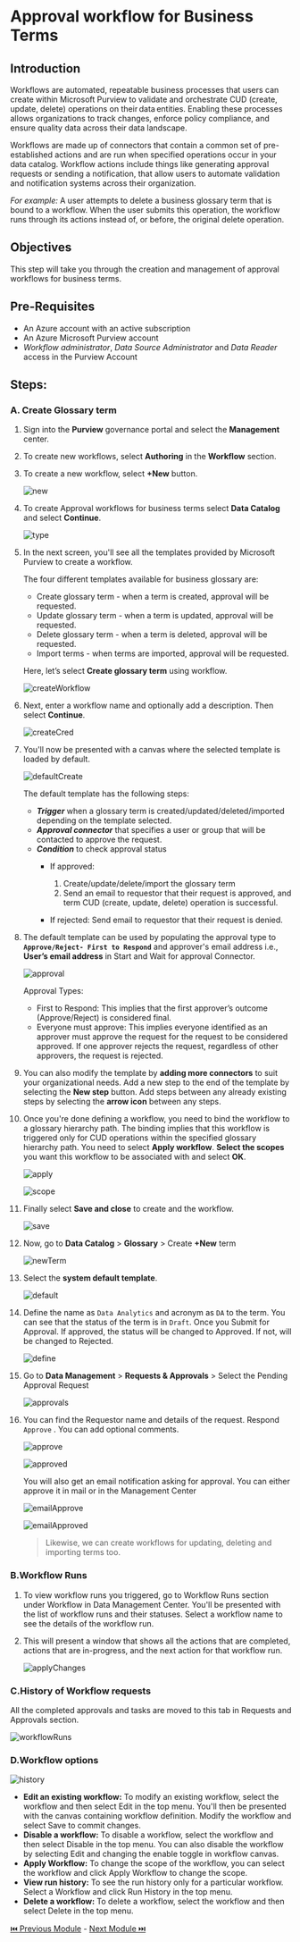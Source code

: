 # Approval workflow for Business Terms 

## Introduction

Workflows are automated, repeatable business processes that users can create within Microsoft Purview to validate and orchestrate CUD (create, update, delete) operations on their data entities. Enabling these processes allows organizations to track changes, enforce policy compliance, and ensure quality data across their data landscape.

Workflows are made up of connectors that contain a common set of pre-established actions and are run when specified operations occur in your data catalog. Workflow actions include things like generating approval requests or sending a notification, that allow users to automate validation and notification systems across their organization.

_For example:_ A user attempts to delete a business glossary term that is bound to a workflow. When the user submits this operation, the workflow runs through its actions instead of, or before, the original delete operation.

## Objectives
This step will take you through the creation and management of approval workflows for business terms.

## Pre-Requisites
- An Azure account with an active subscription
- An Azure Microsoft Purview account
- _Workflow administrator_, _Data Source Administrator_ and _Data Reader_ access in the Purview Account

## Steps:

### A. Create Glossary term

1. Sign into the **Purview** governance portal and select the **Management** center. 
2. To create new workflows, select **Authoring** in the **Workflow** section.
3. To create a new workflow, select **+New** button.

  	![new](./assets/1_new.jpg "new")
4. To create Approval workflows for business terms select **Data Catalog** and select **Continue**.

  	![type](./assets/2_type.jpg "type")
5. In the next screen, you'll see all the templates provided by Microsoft Purview to create a workflow.

  	The four different templates available for business glossary are:
  	- Create glossary term - when a term is created, approval will be requested.
  	- Update glossary term - when a term is updated, approval will be requested.
  	- Delete glossary term - when a term is deleted, approval will be requested.
  	- Import terms - when terms are imported, approval will be requested.

    Here, let’s select **Create glossary term** using workflow.

  	![createWorkflow](./assets/3_create_workflow.jpg "create workflow")
6. Next, enter a workflow name and optionally add a description. Then select **Continue**.

  	![createCred](./assets/4_create_cred.jpg "create cred")
7. You'll now be presented with a canvas where the selected template is loaded by default.

  	![defaultCreate](./assets/5_default_create.jpg "default create")

   The default template has the following steps:
   - **_Trigger_** when a glossary term is created/updated/deleted/imported depending on the template selected.
   - **_Approval connector_** that specifies a user or group that will be contacted to approve the request.
   - **_Condition_** to check approval status
	  * If approved:
		  1. Create/update/delete/import the glossary term
		  2. Send an email to requestor that their request is approved, and term CUD (create, update, delete) operation is successful.

	  * If rejected:
		  Send email to requestor that their request is denied.
8. The default template can be used by populating the approval type to **`Approve/Reject- First to Respond`** and approver's email address i.e., **User’s email address** in Start and Wait for approval Connector.

  	![approval](./assets/6_approval.jpg "approval")

   Approval Types:
   - First to Respond: This implies that the first approver’s outcome (Approve/Reject) is considered final.
   - Everyone must approve: This implies everyone identified as an approver must approve the request for the request to be considered approved. If one approver rejects  the request, regardless of other approvers, the request is rejected.
9. You can also modify the template by **adding more connectors** to suit your organizational needs. Add a new step to the end of the template by selecting the **New step** button. Add steps between any already existing steps by selecting the **arrow icon** between any steps.
10. Once you're done defining a workflow, you need to bind the workflow to a glossary hierarchy path. The binding implies that this workflow is triggered only for CUD operations within the specified glossary hierarchy path. You need to select **Apply workflow**. **Select the scopes** you want this workflow to be associated with and select **OK**.

	![apply](./assets/7_apply.jpg "apply")

	![scope](./assets/8_scope.jpg "scope")
11. Finally select **Save and close** to create and the workflow.

	![save](./assets/9_save.jpg "save")
12. Now, go to **Data Catalog** > **Glossary** > Create **+New** term

	![newTerm](./assets/10_new_term.jpg "new term")
13. Select the **system default template**.

	![default](./assets/11_default.jpg "default")
14. Define the name as `Data Analytics` and acronym as `DA` to the term. You can see that the status of the term is in `Draft`. Once you Submit for Approval. If approved, the status will be changed to Approved. If not, will be changed to Rejected.

	![define](./assets/12_define.jpg "define")
15. Go to **Data Management** > **Requests & Approvals** > Select the Pending Approval Request

	![approvals](./assets/13_approvals.jpg "approvals")
16. You can find the Requestor name and details of the request. Respond `Approve` . You can add optional comments.

	![approve](./assets/14_approve.jpg "approve")

	![approved](./assets/15_approved.jpg "approved")

    You will also get an email notification asking for approval. You can either approve it in mail or in the Management Center

	![emailApprove](./assets/16_email_approve.jpg "email approve")

	![emailApproved](./assets/17_email_approved.jpg "email approved")

    > Likewise, we can create workflows for updating, deleting and importing terms too.

### B.Workflow Runs

1. To view workflow runs you triggered, go to Workflow Runs section under Workflow in Data Management Center. You'll be presented with the list of workflow runs and their statuses. Select a workflow name to see the details of the workflow run.

2. This will present a window that shows all the actions that are completed, actions that are in-progress, and the next action for that workflow run.

	![applyChanges](./assets/18_apply_changes.jpg "apply changes")

### C.History of Workflow requests

All the completed approvals and tasks are moved to this tab in Requests and Approvals section.

![workflowRuns](./assets/19_workflow_runs.jpg "workflow runs")

### D.Workflow options

![history](./assets/20_history.jpg "history")

- **Edit an existing workflow:** To modify an existing workflow, select the workflow and then select Edit in the top menu. You'll then be presented with the canvas containing workflow definition. Modify the workflow and select Save to commit changes.
- **Disable a workflow:** To disable a workflow, select the workflow and then select Disable in the top menu. You can also disable the workflow by selecting Edit and changing the enable toggle in workflow canvas.
- **Apply Workflow:** To change the scope of the workflow, you can select the workflow and click Apply Workflow to change the scope.
- **View run history:** To see the run history only for a particular workflow. Select a Workflow and click Run History in the top menu.
- **Delete a workflow:** To delete a workflow, select the workflow and then select Delete in the top menu.


[ ⏮️ Previous Module](../06_maintaining-glossary-by-creating-and-importing-terms/documentation.md) - [Next Module ⏭️](../08_create-classification-rule-and-scan-rule-set/documentation.md)

